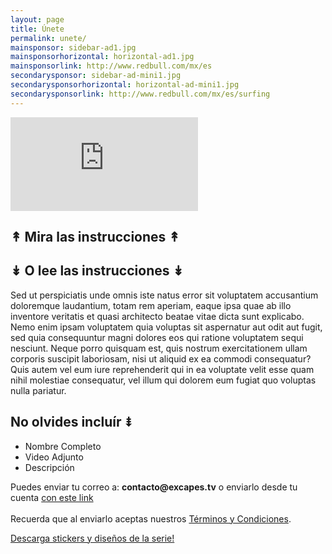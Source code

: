 ```yaml
---
layout: page
title: Únete
permalink: unete/
mainsponsor: sidebar-ad1.jpg
mainsponsorhorizontal: horizontal-ad1.jpg
mainsponsorlink: http://www.redbull.com/mx/es
secondarysponsor: sidebar-ad-mini1.jpg
secondarysponsorhorizontal: horizontal-ad-mini1.jpg
secondarysponsorlink: http://www.redbull.com/mx/es/surfing
---
```


<div class="main_video">
		<iframe src="https://www.youtube.com/embed/WTYXsprhc0M" frameborder="0" allowfullscreen></iframe>
</div>
<h2 class="join_h2_left">↟ Mira las instrucciones ↟</h2>
<h2 class="join_h2_right">↡ O lee las instrucciones ↡</h2>
<div class="about_info">
Sed ut perspiciatis unde omnis iste natus error sit voluptatem accusantium doloremque laudantium, totam rem aperiam, eaque ipsa quae ab illo inventore veritatis et quasi architecto beatae vitae dicta sunt explicabo. Nemo enim ipsam voluptatem quia voluptas sit aspernatur aut odit aut fugit, sed quia consequuntur magni dolores eos qui ratione voluptatem sequi nesciunt. Neque porro quisquam est, quis nostrum exercitationem ullam corporis suscipit laboriosam, nisi ut aliquid ex ea commodi consequatur? Quis autem vel eum iure reprehenderit qui in ea voluptate velit esse quam nihil molestiae consequatur, vel illum qui dolorem eum fugiat quo voluptas nulla pariatur.
</div>

<div class="panel data_for_email">
	<h2>No olvides incluír ⇟</h2>
	<ul>
		<li>Nombre Completo</li>
		<li>Video Adjunto</li>
		<li>Descripción</li>
	</ul>
	<p>
	Puedes enviar tu correo a: <b>contacto@excapes.tv</b> o enviarlo desde tu cuenta <a href="mailto:contacto@excapes.tv" target="_blank">con este link</a>
	<br><br>
	Recuerda que al enviarlo aceptas nuestros <a href="{{ site.baseurl }}pdfs/terminosycondiciones.pdf">Términos y Condiciones</a>.
	</p>
</div>

<div class="panel descarga_material">
	<a href="{{ site.baseurl }}pdfs/promocion.pdf">
			<div class="descarga_boton">
			<p>Descarga stickers y diseños de la serie!</p>
			<div class="graphicseparator xbutton"></div>
		</div>
	</a>
</div>